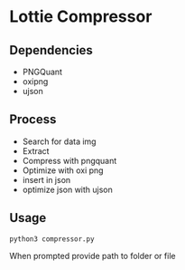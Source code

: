 # Lottie Compressor

## Dependencies

- PNGQuant
- oxipng
- ujson

## Process

- Search for data img
- Extract
- Compress with pngquant
- Optimize with oxi png
- insert in json
- optimize json with ujson

## Usage

`python3 compressor.py`

When prompted provide path to folder or file
